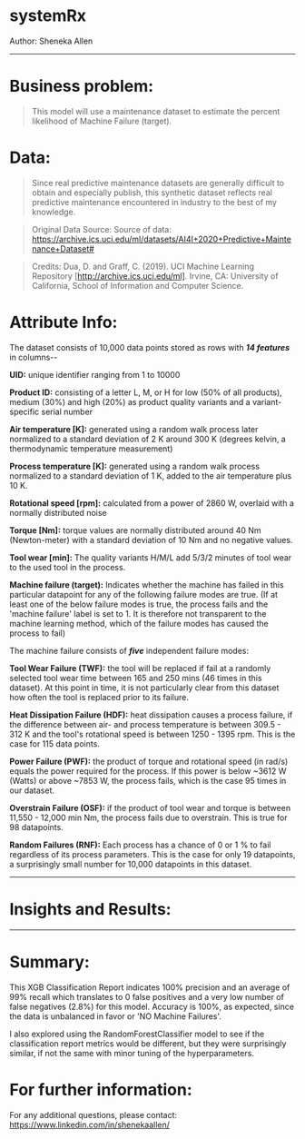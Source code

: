 # systemRx


Author: Sheneka Allen


---


# Business problem:
>This model will use a maintenance dataset to estimate the percent likelihood of Machine Failure (target).

# Data:
>Since real predictive maintenance datasets are generally difficult to obtain and especially publish, 
>this synthetic dataset reflects real predictive maintenance encountered in industry to the best of my knowledge.

>Original Data Source: Source of data: https://archive.ics.uci.edu/ml/datasets/AI4I+2020+Predictive+Maintenance+Dataset#

>Credits: Dua, D. and Graff, C. (2019). UCI Machine Learning Repository [http://archive.ics.uci.edu/ml]. 
>Irvine, CA: University of California, School of Information and Computer Science.

# Attribute Info:

The dataset consists of 10,000 data points stored as rows with **_14 features_** in columns--

**UID:** unique identifier ranging from 1 to 10000

**Product ID:** consisting of a letter L, M, or H for low (50% of all products), medium (30%) and high (20%) as product quality variants and a variant-specific serial number

**Air temperature [K]:** generated using a random walk process later normalized to a standard deviation of 2 K around 300 K (degrees kelvin, a thermodynamic temperature measurement)

**Process temperature [K]:** generated using a random walk process normalized to a standard deviation of 1 K, added to the air temperature plus 10 K.

**Rotational speed [rpm]:** calculated from a power of 2860 W, overlaid with a normally distributed noise

**Torque [Nm]:** torque values are normally distributed around 40 Nm (Newton-meter) with a standard deviation of 10 Nm and no negative values.

**Tool wear [min]:** The quality variants H/M/L add 5/3/2 minutes of tool wear to the used tool in the process.

**Machine failure (target):** Indicates whether the machine has failed in this particular datapoint for any of the following failure modes are true. (If at least one of the below failure modes is true, the process fails and the 'machine failure' label is set to 1. It is therefore not transparent to the machine learning method, which of the failure modes has caused the process to fail)

The machine failure consists of **_five_** independent failure modes:

**Tool Wear Failure (TWF):** the tool will be replaced if fail at a randomly selected tool wear time between 165 and 250 mins (46 times in this dataset). At this point in time, it is not particularly clear from this dataset how often the tool is replaced prior to its failure.

**Heat Dissipation Failure (HDF):** heat dissipation causes a process failure, if the difference between air- and process temperature is between 309.5 - 312 K and the tool's rotational speed is between 1250 - 1395 rpm. This is the case for 115 data points.

**Power Failure (PWF):** the product of torque and rotational speed (in rad/s) equals the power required for the process. If this power is below ~3612 W (Watts) or above ~7853 W, the process fails, which is the case 95 times in our dataset.

**Overstrain Failure (OSF):** if the product of tool wear and torque is between 11,550 - 12,000 min Nm, the process fails due to overstrain. This is true for 98 datapoints.

**Random Failures (RNF):** Each process has a chance of 0 or 1 % to fail regardless of its process parameters. This is the case for only 19 datapoints, a surprisingly small number for 10,000 datapoints in this dataset.

---


# Insights and Results: 



---
# Summary:

This XGB Classification Report indicates 100% precision and an average of 99% recall which translates to 0 false positives and a very low number of false negatives (2.8%) for this model. Accuracy is 100%, as expected, since the data is unbalanced in favor or 'NO Machine Failures'.

I also explored using the RandomForestClassifier model to see if the classification report metrics would be different, but they were surprisingly similar, if not the same with minor tuning of the hyperparameters.

# For further information:
For any additional questions, please contact: https://www.linkedin.com/in/shenekaallen/
